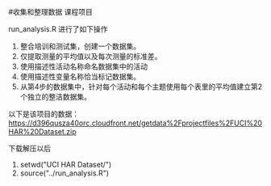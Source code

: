 #收集和整理数据 课程项目

run_analysis.R 进行了如下操作  
1) 整合培训和测试集，创建一个数据集。  
2) 仅提取测量的平均值以及每次测量的标准差。  
3) 使用描述性活动名称命名数据集中的活动  
4) 使用描述性变量名称恰当标记数据集。  
5) 从第4步的数据集中，针对每个活动和每个主题使用每个表里的平均值建立第2个独立的整洁数据集。

以下是该项目的数据：  
https://d396qusza40orc.cloudfront.net/getdata%2Fprojectfiles%2FUCI%20HAR%20Dataset.zip

下载解压以后  

1) setwd("UCI HAR Dataset/")  
2) source("../run_analysis.R")

